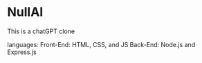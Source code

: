 # NullAI
This is a chatGPT clone

languages: Front-End: HTML, CSS, and JS
                     Back-End: Node.js and Express.js
